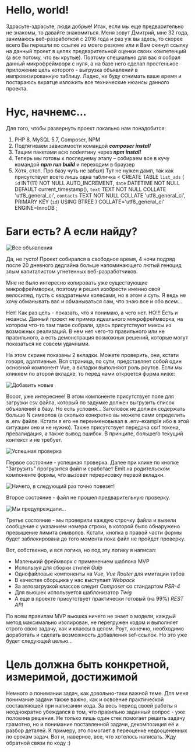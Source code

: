 # Hello, world!
Здрасьте-здрасьте, люди добрые! Итак, если мы еще предварительно не знакомы, то давайте знакомиться. Меня зовут Дмитрий, мне 32 года, занимаюсь веб-разработкой с 2016 года и раз уж вы здесь, то скорее всего Вы перешли по ссылке из моего резюме или я Вам скинул ссылку на данный проект в целях предварительной оценки своих компетенций (а все потому, что вы крутые). Поэтому специально для вас я собрал данный микрофреймворк с нуля, а на базе него сделал простенькое приложение цель которого - выгрузка объявлений в импровизированную таблицу. Ладно, не буду отнимать ваше время и постараюсь вкратце изложить все технические нюансы данного проекта. 

# Нус, начнемс...
Для того, чтобы развернуть проект локально нам понадобится:
1.	PHP 8, MySQL 5.7, Composer, NPM
2.	Подтягиваем зависимости командой ***composer install***
3.	Тащим пакетами всю nodeятину через ***npm install***
4.	Теперь мы готовы к последнему этапу – собираем все в кучу командой ***npm run build*** и переходим в браузер
5.	Хотя, стоп. Про базу чуть не забыл) Тут не нужен дамп, так как присутствует всего лишь одна табличка
<
CREATE TABLE `list_ads` (
	`id` INT(11) NOT NULL AUTO_INCREMENT,
	`date` DATETIME NOT NULL DEFAULT current_timestamp(),
	`text` TEXT NOT NULL COLLATE 'utf8_general_ci',
	`contacts` TEXT NOT NULL COLLATE 'utf8_general_ci',
	PRIMARY KEY (`id`) USING BTREE
)
COLLATE='utf8_general_ci'
ENGINE=InnoDB
;
>

# Баги есть? А если найду?
![Все объявления](https://skr.sh/i/031021/cEQf3ja8.jpg?download=1&name=%D0%A1%D0%BA%D1%80%D0%B8%D0%BD%D1%88%D0%BE%D1%82%2003-10-2021%2022:13:03.jpg)

Да, не густо! Проект собирался в свободное время, 4 ночи подряд после 20 дневного дедлайна больше напоминающего лютый геноцид злым капиталистом угнетенных веб-разработчиков.

Мне не было интересно копировать уже существующие микрофреймворки, поэтому я решил изобрести именно свой велосипед, пусть с квадратными колесами, но в этом и суть. Я ведь не хочу обманывать вас и обманываться сам, что знаю все и обо всем...

Нет! Как раз цель - показать, что я понимаю, а чего нет. НО!!! Есть и нюансы. Данный проект не пример идеального микрофреймворка, на котором что-то там такое собрали, здесь присутствуют миксы из возможных реализаций. В нем нет чего-то правильного или не правильного, а есть демонстрация возможных решений, которые могут показаться не совсем удачными.

На этом скрине показаны 2 вкладки. Можете проверить, они, кстати говоря, адаптивные. Вся страница, по сути, представляет собой один основной компонент Vue, а вкладки выполняют роль роутов. Если мы кликнем по второй вкладке, то перед нами откроется форма ниже:

![Добавить новые](https://skr.sh/i/031021/tmwnEIJc.jpg?download=1&name=%D0%A1%D0%BA%D1%80%D0%B8%D0%BD%D1%88%D0%BE%D1%82%2003-10-2021%2022:13:16.jpg)

Вооот, уже интереснее! В этом компоненте присутствует поле для загрузки csv файла, который по задумке должен выгрузить список объявлений в базу. Но есть условия... Заголовок не должен содержать больше N символов (а сколько конкретно вы можете сами определить в .env файле. Кстати я его не переименовывал в .env-example ибо в этой ситуации оно и не нужно). Также присутствует передача csrf токена, превалидация, а также вывод ошибок. В принципе, большего текущий контекст и не требует.

![Успешная проверка](https://skr.sh/i/031021/orFDAZM3.jpg?download=1&name=%D0%A1%D0%BA%D1%80%D0%B8%D0%BD%D1%88%D0%BE%D1%82%2003-10-2021%2022:45:18.jpg)

Первое состояние - успешная проверка. Далее при клике по кнопке "Загрузить" прогрузится файл и сработает Emit на родительском компоненте формы, что вызовет перерисовку первой вкладки.

![Ничего, в следующий раз точно повезет!](https://skr.sh/i/031021/4ySuez0a.jpg?download=1&name=%D0%A1%D0%BA%D1%80%D0%B8%D0%BD%D1%88%D0%BE%D1%82%2003-10-2021%2022:46:15.jpg)

Второе состояние - файл не прошел предварительную проверку.

![Мы предупреждали...](https://skr.sh/i/031021/xtVD2psV.jpg?download=1&name=%D0%A1%D0%BA%D1%80%D0%B8%D0%BD%D1%88%D0%BE%D1%82%2003-10-2021%2022:47:14.jpg)

Третье состояние - мы проверили каждую строчку файла и вывели сообщение с указанием номера строки, в которой было обнаружено превышение лимита символов. Кстати, кнопка в правой части формы будет заблокирована до того момента пока файл не пройдет проверку.

Вот, собственно, и вся логика, но под эту логику я написал:

- Маленький фреймворк с применением шаблона MVP
- Используя для сборки стилей *Gulp*
- Однофайловые компоненты на *Vue*, *Vue Router* для имитации табов
- В качестве сборщика у нас выступает *Webpack*
- За автозагрузкой классов следит *Composer* со стандартом *PSR-4*
- Для вьюшек используется шаблонизатор *Twig*
- А еще в проекте присутствует практически готовый (на 99%) *REST API*

По всем правилам MVP вьюшка ничего не знает о модели, каждый метод максимально изолирован, не перегружен кодом и выполняет строго свою задачу, как и классы в целом. Роут, конечно, необходимо доработать и сделать возможность добавления sef-ссылок. Но это уже будет следующей целью...

# Цель должна быть конкретной, измеримой, достижимой
Немного о понимании задач, как довольно-таки важной теме. Для меня понимание задачи также важно, как и освоение практической составляющей при написании кода. За весь период своей работы я неоднократно убеждался в том, что правильно заданный вопрос - уже половина решения. Не только лишь один стек помогает решить задачу грамотно, но и понимание поставленной задачи, декомпозиция её и разбор деталей. К примеру, это помогает в переоценке недооцененных по срокам задач. Вот и, наверное, все, что хотелось написать. Жду обратной связи по коду :)
